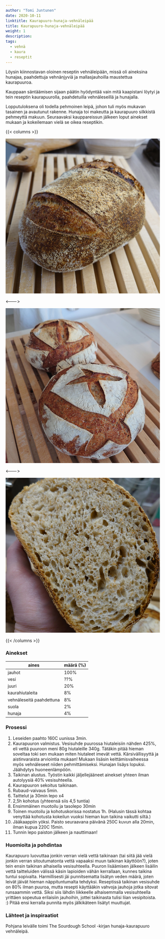 ```yaml
---
author: "Tomi Juntunen"
date: 2020-10-11
linktitle: Kaurapuuro-hunaja-vehnäleipää
title: Kaurapuuro-hunaja-vehnäleipää
weight: 1
description: 
tags:
  - vehnä
  - kaura
  - reseptit
---
```


Löysin kiinnostavan oloinen reseptin vehnäleipään,
missä oli aineksina hunajaa, paahdettuja vehnänjyviä ja
mallasjauhoilla maustettua kaurapuuroa.

Kauppaan säntäämisen sijaan päätin hyödyntää vain mitä kaapistani löytyi
ja tein reseptin kaurapuurolla, paahdetuilla vehnäleseillä ja hunajalla.

Lopputuloksena oli todella pehmoinen leipä, johon tuli myös mukavan
tasainen ja avautunut rakenne. Hunaja toi makeutta ja kaurapuuro
silkkistä pehmeyttä makuun. Seuraavaksi kauppareissun jälkeen loput ainekset
mukaan ja kokeilemaan vielä se oikea reseptikin.

{{< columns >}}

[![](/leivonta/kaurapuuro-hunaja-vehnaleipa-1.jpg)](/leivonta/kaurapuuro-hunaja-vehnaleipa-1.jpg)

<--->

[![](/leivonta/kaurapuuro-hunaja-vehnaleipa-2.jpg)](/leivonta/kaurapuuro-hunaja-vehnaleipa-2.jpg)

<--->

[![](/leivonta/kaurapuuro-hunaja-vehnaleipa-3.jpg)](/leivonta/kaurapuuro-hunaja-vehnaleipa-3.jpg)

{{< /columns >}}

### Ainekset

|aines|määrä (%)|
|-|-|
|jauhot|100%|
|vesi|??%|
|juuri|20%|
|kaurahiutaleita|8%|
|vehnäleseitä paahdettuna|8%|
|suola|2%|
|hunaja|4%|

### Prosessi

1. Leseiden paahto 160C uunissa 3min.
2. Kaurapuuron valmistus. Vesisuhde puurossa hiutaleisiin nähden 425%, eli vettä puuroon meni 80g hiutaleille 340g.
Tätäkin pitää hieman soveltaa toki sen mukaan miten hiutaleet imevät vettä. Kärsivällisyyttä ja aistinvaraista arviointia mukaan!
Mukaan lisäsin keittämisvaiheessa myös vehnäleseet niiden pehmittämiseksi. Hunajan lisäys lopuksi. Jäähdytys
huoneenlämpöön.
3. Taikinan alustus. Työstin kaikki jäljellejääneet ainekset yhteen ilman autolyysiä 40% vesisuhteella.
4. Kaurapuuron sekoitus taikinaan.
5. Rubaud-vaivaus 5min.
6. Taittelut ja 30min lepo x4
7. 2,5h kohotus (yhteensä siis 4,5 tuntia)
8. Ensimmäinen muotoilu ja tasolepo 30min
9. Toinen muotoilu ja kohotuskorissa nostatus 1h. (Halusin tässä kohtaa venyttää kohotusta kokeilun vuoksi hieman kun taikina vaikutti siltä.)
10. Jääkaappiin yöksi. Paisto seuraavana päivänä 250C kuvun alla 20min, ilman kupua 220C 15min.
11. Tunnin lepo paiston jälkeen ja nauttimaan!

### Huomioita ja pohdintaa

Kaurapuuro luovuttaa jonkin verran vielä vettä taikinaan (tai siitä jää vielä
jonkin verran sitoutumatonta vettä vapaaksi muun taikinan käyttöön?), joten
tein ensin taikinan alhaisella vesisuhteella. Puuron lisäämisen jälkeen
lisäilin vettä taitteluiden välissä käsin lapioiden vähän kerrallaan, kunnes taikina tuntui sopivalta.
Harmillisesti jäi punnitsematta lisätyn veden määrä, joten leivät jäivät
hieman näppituntumalta tehdyksi. Reseptissä taikinan vesisuhde on 80% ilman
puuroa, mutta resepti käyttääkin vahvoja jauhoja jotka sitovat runsaammin vettä.
Siksi siis lähdin liikkeelle alhaisemmalla vesisuhteella yrittäen sopeutua
erilaisiin jauhoihin, jottei taikinasta tulisi liian vesipitoista. :)
Pitää ensi kerralla punnita myös jälkikäteen lisätyt muuttujat.

### Lähteet ja inspiraatiot

Pohjana leivälle toimi The Sourdough School -kirjan hunaja-kaurapuuro vehnäleipä.
